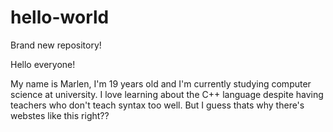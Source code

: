 # hello-world
Brand new repository!

Hello everyone!

My name is Marlen, I'm 19 years old and I'm currently studying computer science at university.
I love learning about the C++ language despite having teachers who don't teach syntax too well.
But I guess thats why there's webstes like this right??
